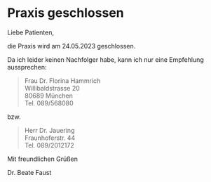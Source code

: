 # Praxis geschlossen

Liebe Patienten,

die Praxis wird am 24.05.2023 geschlossen.

Da ich leider keinen Nachfolger habe, kann ich nur eine Empfehlung aussprechen:

<blockquote>
Frau Dr. Florina Hammrich<br>
Willibaldstrasse 20<br>
80689 München<br>
Tel. 089/568080
</blockquote>

bzw.

<blockquote>
Herr Dr. Jauering<br>
Fraunhoferstr. 44<br>
Tel. 089/2012172
</blockquote>

Mit freundlichen Grüßen 

Dr. Beate Faust
